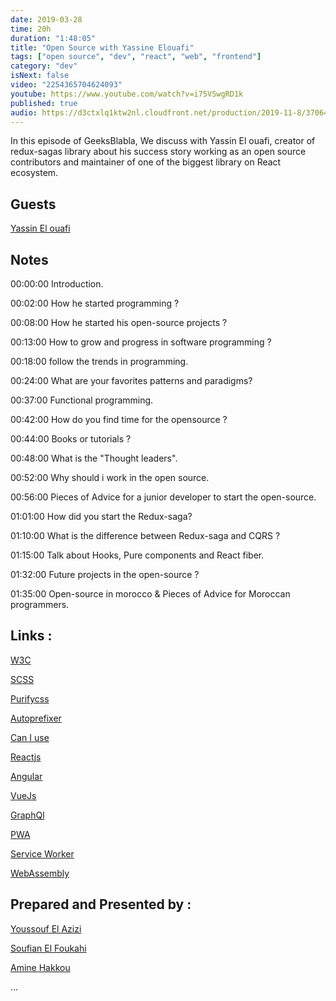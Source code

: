 ```yaml
---
date: 2019-03-28
time: 20h
duration: "1:48:05"
title: "Open Source with Yassine Elouafi"
tags: ["open source", "dev", "react", "web", "frontend"]
category: "dev"
isNext: false
video: "2254365704624093"
youtube: https://www.youtube.com/watch?v=i75VSwgRD1k
published: true
audio: https://d3ctxlq1ktw2nl.cloudfront.net/production/2019-11-8/37064067-48000-2-7061c427555f3.m4a
---
```


In this episode of GeeksBlabla, We discuss with Yassin El ouafi, creator of redux-sagas library about his success story working as an open source contributors and maintainer of one of the biggest library on React ecosystem.

## Guests

[Yassin El ouafi](https://twitter.com/yassineelouafi2/)

## Notes

00:00:00 Introduction.

00:02:00 How he started programming ?

00:08:00 How he started his open-source projects ?

00:13:00 How to grow and progress in software programming ?

00:18:00 follow the trends in programming.

00:24:00 What are your favorites patterns and paradigms?

00:37:00 Functional programming.

00:42:00 How do you find time for the opensource ?

00:44:00 Books or tutorials ?

00:48:00 What is the "Thought leaders".

00:52:00 Why should i work in the open source.

00:56:00 Pieces of Advice for a junior developer to start the open-source.

01:01:00 How did you start the Redux-saga?

01:10:00 What is the difference between Redux-saga and CQRS ?

01:15:00 Talk about Hooks, Pure components and React fiber.

01:32:00 Future projects in the open-source ?

01:35:00 Open-source in morocco & Pieces of Advice for Moroccan programmers.

## Links :

[W3C](https://www.w3.org/)

[SCSS](https://sass-lang.com/)

[Purifycss](https://purifycss.online/)

[Autoprefixer](https://autoprefixer.github.io/)

[Can I use](https://caniuse.com/)

[Reactjs](https://reactjs.org/)

[Angular](https://angular.io/)

[VueJs](https://vuejs.org/)

[GraphQl](https://graphql.org/)

[PWA](https://developer.mozilla.org/en-US/docs/Web/Progressive_web_apps)

[Service Worker](https://developers.google.com/web/ilt/pwa/introduction-to-service-worker)

[WebAssembly](https://webassembly.org/)

## Prepared and Presented by :

[Youssouf El Azizi](https://twitter.com/elaziziyoussouf/)

[Soufian El Foukahi](https://twitter.com/soufianelf/)

[Amine Hakkou](https://twitter.com/amine_hakkou/)

...
